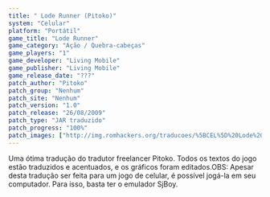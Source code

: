 ```yaml
---
title: " Lode Runner (Pitoko)"
system: "Celular"
platform: "Portátil"
game_title: "Lode Runner"
game_category: "Ação / Quebra-cabeças"
game_players: "1"
game_developer: "Living Mobile"
game_publisher: "Living Mobile"
game_release_date: "???"
patch_author: "Pitoko"
patch_group: "Nenhum"
patch_site: "Nenhum"
patch_version: "1.0"
patch_release: "26/08/2009"
patch_type: "JAR traduzido"
patch_progress: "100%"
patch_images: ["http://img.romhackers.org/traducoes/%5BCEL%5D%20Lode%20Runner%20-%20Pitoko%20-%201.png","http://img.romhackers.org/traducoes/%5BCEL%5D%20Lode%20Runner%20-%20Pitoko%20-%202.png","http://img.romhackers.org/traducoes/%5BCEL%5D%20Lode%20Runner%20-%20Pitoko%20-%203.png"]
---
```

Uma ótima tradução do tradutor freelancer Pitoko. Todos os textos do jogo estão traduzidos e acentuados, e os gráficos foram editados.OBS: Apesar desta tradução ser feita para um jogo de celular, é possível jogá-la em seu computador. Para isso, basta ter o emulador SjBoy.